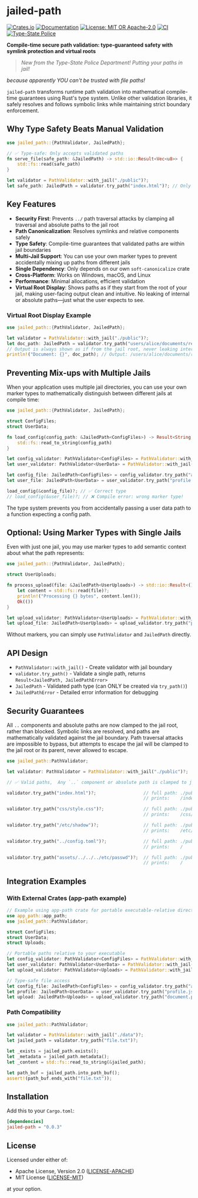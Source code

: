 # jailed-path

[![Crates.io](https://img.shields.io/crates/v/jailed-path.svg)](https://crates.io/crates/jailed-path)
[![Documentation](https://docs.rs/jailed-path/badge.svg)](https://docs.rs/jailed-path)
[![License: MIT OR Apache-2.0](https://img.shields.io/badge/license-MIT%20OR%20Apache--2.0-blue.svg)](https://github.com/DK26/jailed-path-rs#license)
[![CI](https://github.com/DK26/jailed-path-rs/actions/workflows/ci.yml/badge.svg?branch=main)](https://github.com/DK26/jailed-path-rs/actions/workflows/ci.yml)
[![Type-State Police](https://img.shields.io/badge/protected%20by-Type--State%20Police-blue.svg)](https://github.com/DK26/jailed-path-rs)

**Compile-time secure path validation: type-guaranteed safety with symlink protection and virtual roots**

> *New from the Type-State Police Department! Putting your paths in jail!*

*because apparently YOU can't be trusted with file paths!*

`jailed-path` transforms runtime path validation into mathematical compile-time guarantees using Rust's type system. Unlike other validation libraries, it safely resolves and follows symbolic links while maintaining strict boundary enforcement.

## Why Type Safety Beats Manual Validation

```rust
use jailed_path::{PathValidator, JailedPath};

// ✅ Type-safe: Only accepts validated paths
fn serve_file(safe_path: &JailedPath) -> std::io::Result<Vec<u8>> {
    std::fs::read(safe_path)
}

let validator = PathValidator::with_jail("./public")?;
let safe_path: JailedPath = validator.try_path("index.html")?; // Only way to create JailedPath
```


## Key Features

- **Security First**: Prevents `../` path traversal attacks by clamping all traversal and absolute paths to the jail root
- **Path Canonicalization**: Resolves symlinks and relative components safely
- **Type Safety**: Compile-time guarantees that validated paths are within jail boundaries
- **Multi-Jail Support**: You can use your own marker types to prevent accidentally mixing up paths from different jails  
- **Single Dependency**: Only depends on our own `soft-canonicalize` crate  
- **Cross-Platform**: Works on Windows, macOS, and Linux  
- **Performance**: Minimal allocations, efficient validation  
- **Virtual Root Display**: Shows paths as if they start from the root of your jail, making user-facing output clean and intuitive. No leaking of internal or absolute paths—just what the user expects to see.

### Virtual Root Display Example

```rust
use jailed_path::{PathValidator, JailedPath};

let validator = PathValidator::with_jail("./public")?;
let doc_path: JailedPath = validator.try_path("users/alice/documents/report.pdf")?;
// Output is always shown as if from the jail root, never leaking internal paths
println!("Document: {}", doc_path); // Output: /users/alice/documents/report.pdf
```

## Preventing Mix-ups with Multiple Jails

When your application uses multiple jail directories, you can use your own marker types to mathematically distinguish between different jails at compile time:

```rust
use jailed_path::{PathValidator, JailedPath};

struct ConfigFiles;
struct UserData;

fn load_config(config_path: &JailedPath<ConfigFiles>) -> Result<String, std::io::Error> {
    std::fs::read_to_string(config_path)
}

let config_validator: PathValidator<ConfigFiles> = PathValidator::with_jail("./config")?;
let user_validator: PathValidator<UserData> = PathValidator::with_jail("./userdata")?;

let config_file: JailedPath<ConfigFiles> = config_validator.try_path("app.toml")?;
let user_file: JailedPath<UserData> = user_validator.try_path("profile.json")?;

load_config(&config_file)?; // ✅ Correct type
// load_config(&user_file)?; // ❌ Compile error: wrong marker type!
```

The type system prevents you from accidentally passing a user data path to a function expecting a config path.

## Optional: Using Marker Types with Single Jails

Even with just one jail, you may use marker types to add semantic context about what the path represents:

```rust
use jailed_path::{PathValidator, JailedPath};

struct UserUploads;

fn process_upload(file: &JailedPath<UserUploads>) -> std::io::Result<()> {
    let content = std::fs::read(file)?;
    println!("Processing {} bytes", content.len());
    Ok(())
}

let upload_validator: PathValidator<UserUploads> = PathValidator::with_jail("./uploads")?;
let upload_file: JailedPath<UserUploads> = upload_validator.try_path("photo.jpg")?;
```

Without markers, you can simply use `PathValidator` and `JailedPath` directly.

## API Design

- `PathValidator::with_jail()` - Create validator with jail boundary
- `validator.try_path()` - Validate a single path, returns `Result<JailedPath, JailedPathError>`
- `JailedPath` - Validated path type (can ONLY be created via `try_path()`)
- `JailedPathError` - Detailed error information for debugging

## Security Guarantees

All `..` components and absolute paths are now clamped to the jail root, rather than blocked. Symbolic links are resolved, and paths are mathematically validated against the jail boundary. Path traversal attacks are impossible to bypass, but attempts to escape the jail will be clamped to the jail root or its parent, never allowed to escape.

```rust
use jailed_path::PathValidator;

let validator: PathValidator = PathValidator::with_jail("./public")?;

// ✅ Valid paths,  Any `..` component or absolute path is clamped to jail root

validator.try_path("index.html")?;                  // full path: ./public/index.html
                                                    // prints:    /index.html

validator.try_path("css/style.css")?;               // full path: ./public/css/style.css
                                                    // prints:    /css/style.css

validator.try_path("/etc/shadow")?;                 // full path: ./public/etc/shadow
                                                    // prints:    /etc/shadow

validator.try_path("../config.toml")?;              // full path: ./public/
                                                    // prints:    /

validator.try_path("assets/../../../etc/passwd")?;  // full path: ./public/
                                                    // prints:    /

```

## Integration Examples

### With External Crates (app-path example)

```rust
// Example using app-path crate for portable executable-relative directories
use app_path::app_path;
use jailed_path::PathValidator;

struct ConfigFiles;
struct UserData;  
struct Uploads;

// Portable paths relative to your executable
let config_validator: PathValidator<ConfigFiles> = PathValidator::with_jail(app_path!("config"))?;
let user_validator: PathValidator<UserData> = PathValidator::with_jail(app_path!("user_data"))?;
let upload_validator: PathValidator<Uploads> = PathValidator::with_jail(app_path!("uploads"))?;

// Type-safe file access
let config_file: JailedPath<ConfigFiles> = config_validator.try_path("app.toml")?;
let profile: JailedPath<UserData> = user_validator.try_path("profile.json")?;
let upload: JailedPath<Uploads> = upload_validator.try_path("document.pdf")?;
```

### Path Compatibility

```rust
use jailed_path::PathValidator;

let validator = PathValidator::with_jail("./data")?;
let jailed_path = validator.try_path("file.txt")?;

let _exists = jailed_path.exists();
let _metadata = jailed_path.metadata();
let _content = std::fs::read_to_string(&jailed_path);

let path_buf = jailed_path.into_path_buf();
assert!(path_buf.ends_with("file.txt"));
```

## Installation

Add this to your `Cargo.toml`:

```toml
[dependencies]
jailed-path = "0.0.3"
```

## License

Licensed under either of:
- Apache License, Version 2.0 ([LICENSE-APACHE](LICENSE-APACHE))
- MIT License ([LICENSE-MIT](LICENSE-MIT))

at your option.
